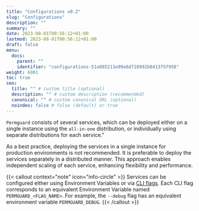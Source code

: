```yaml
---
title: "Configurations v0.2"
slug: "Configurations"
description: ""
summary: ""
date: 2023-08-01T00:56:12+01:00
lastmod: 2023-08-01T00:56:12+01:00
draft: false
menu:
  docs:
    parent: ""
    identifier: "configurations-51e885211e99e6d718992b041375f958"
weight: 6001
toc: true
seo:
  title: "" # custom title (optional)
  description: "" # custom description (recommended)
  canonical: "" # custom canonical URL (optional)
  noindex: false # false (default) or true
---
```


`Permguard` consists of several services, which can be deployed either on a single instance using the `all-in-one` distribution, or individually using separate distributions for each service."

As a best practice, deploying the services in a single instance for production environments is not recommended. It is preferable to deploy the services separately in a distributed manner. This approach enables independent scaling of each service, enhancing flexibility and performance.

{{< callout context="note" icon="info-circle" >}}
Services can be configured either using Environment Variables or via [CLI flags](/docs/devops/deployment/cli-flags/). Each CLI flag corresponds to an equivalent Environment Variable named `PERMGUARD_<FLAG_NAME>`. For example, the `--debug` flag has an equivalent environment variable `PERMGUARD_DEBUG`.
{{< /callout >}}
